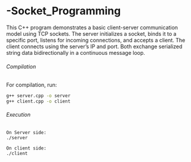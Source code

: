 # -Socket_Programming
This C++ program demonstrates a basic client-server communication model using TCP sockets. The server initializes a socket, binds it to a specific port, listens for incoming connections, and accepts a client. The client connects using the server’s IP and port. Both exchange serialized string data bidirectionally in a continuous message loop.

###### Compilation

For compilation, run:

```bash
g++ server.cpp -o server
g++ client.cpp -o client
```


###### Execution
```
On Server side:
./server

On client side:
./client
```
